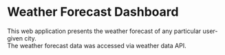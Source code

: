 # Weather Forecast Dashboard 

This web application presents the weather forecast of any particular user-given city. <br>
The weather forecast data was accessed via weather data API.
